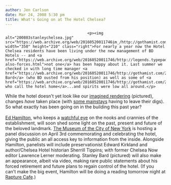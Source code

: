 ```yaml
---
author: Jen Carlson
date: Mar 24, 2008 5:30 pm
title: What's Going on at The Hotel Chelsea?
---
```


	
										<p><img alt="200803stanleychelsea.jpg" src="https://web.archive.org/web/20160520011746im_/http://gothamist.com/attachments/arts_jen/200803stanleychelsea.jpg" width="350" height="210" class="right">For nearly a year now the Hotel Chelsea residents have been living under the new management of BD Hotels -- and <a href="https://web.archive.org/web/20160520011746/http://legends.typepad.com/living_with_legends_the_h/2008/03/bd-also-forces.html">not one</a> has been happy about it. Last summer we checked in with long time manager <a href="https://web.archive.org/web/20160520011746/http://gothamist.com/2007/07/17/a_conversation.php">Stanley Bard</a> (who BD ousted from his position) as well as some of <a href="https://web.archive.org/web/20160520011746/http://gothamist.com/2007/07/19/video_of_the_da_88.php">those who call the hotel home</a>...and spirits were low all around.</p>

<p>While the hotel doesn&apos;t yet look like our <a href="https://web.archive.org/web/20160520011746/http://gothamist.com/2007/06/19/chelsea.php">imagined rendering</a> (pictured), changes <em>have</em> taken place (with <a href="https://web.archive.org/web/20160520011746/http://gothamist.com/2007/09/12/the_hotel_chels_1.php">some mainstays</a> having to leave their digs). So what exactly has been going on in the building this past year?<br>
 <br>
<a href="https://web.archive.org/web/20160520011746/http://gothamist.com/2007/11/01/ed_hamilton_aut.php">Ed Hamilton</a>, who keeps a <a href="https://web.archive.org/web/20160520011746/http://www.hotelchelseablog.com/">watchful eye</a> on the nooks and crannies of the establishment, will soon shed some light on the past, present and future of the beloved landmark. <a href="https://web.archive.org/web/20160520011746/http://www.mcny.org/public_programs/all/817.html">The Museum of the City of New York</a> is hosting a panel discussion on April 3rd commemorating and celebrating the hotel, giving the public an all access key to information from the inside. Alongside Hamilton, panelists will include preservationist Edward Kirkland and author/Chelsea Hotel historian Sherrill Tippins; with former Chelsea Now editor Lawrence Lerner moderating. Stanley Bard (pictured) will also make an appearance, albeit via video, making rare public statements about his forced retirement and future plans to regain control of the hotel. (If you can&apos;t make the big event, Hamilton will be doing a reading tomorrow night at <a href="https://web.archive.org/web/20160520011746/http://www.rapturecafe.com/">Rapture Cafe</a>.)</p>					
										
									
				